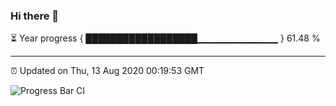 ### Hi there 👋

⏳ Year progress { ██████████████████▁▁▁▁▁▁▁▁▁▁▁▁ } 61.48 %

---

⏰ Updated on Thu, 13 Aug 2020 00:19:53 GMT

![Progress Bar CI](https://github.com/liununu/liununu/workflows/Progress%20Bar%20CI/badge.svg)
